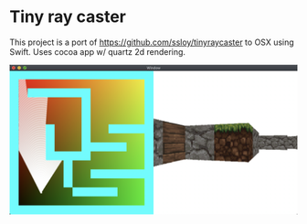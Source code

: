 # Tiny ray caster 
This project is a port of https://github.com/ssloy/tinyraycaster to OSX using Swift. 
Uses cocoa app w/ quartz 2d rendering.

![alt screenshot](screenshot.png "Screenshot")


